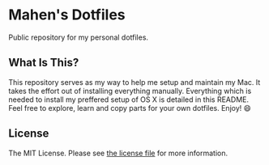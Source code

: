 # Mahen's Dotfiles

Public repository for my personal dotfiles.

## What Is This?

This repository serves as my way to help me setup and maintain my Mac. It takes the effort out of installing everything manually. Everything which is needed to install my preffered setup of OS X is detailed in this README. Feel free to explore, learn and copy parts for your own dotfiles. Enjoy! :smile:

## License

The MIT License. Please see [the license file](license.md) for more information.
